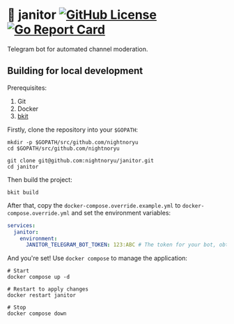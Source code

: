 # :cop: janitor [![GitHub License](https://img.shields.io/github/license/nightnoryu/janitor)](https://opensource.org/license/MIT) [![Go Report Card](https://goreportcard.com/badge/github.com/nightnoryu/janitor)](https://goreportcard.com/report/github.com/nightnoryu/janitor)

Telegram bot for automated channel moderation.

## Building for local development

Prerequisites:

1. Git
2. Docker
3. [bkit](https://github.com/nightnoryu/bkit)

Firstly, clone the repository into your `$GOPATH`:

```shell
mkdir -p $GOPATH/src/github.com/nightnoryu
cd $GOPATH/src/github.com/nightnoryu

git clone git@github.com:nightnoryu/janitor.git
cd janitor
```

Then build the project:

```shell
bkit build
```

After that, copy the `docker-compose.override.example.yml` to `docker-compose.override.yml` and set the environment variables:

```yaml
services:
  janitor:
    environment:
      JANITOR_TELEGRAM_BOT_TOKEN: 123:ABC # The token for your bot, obtained from t.me/BotFather
```

And you're set! Use `docker compose` to manage the application:

```shell
# Start
docker compose up -d

# Restart to apply changes
docker restart janitor

# Stop
docker compose down
```
